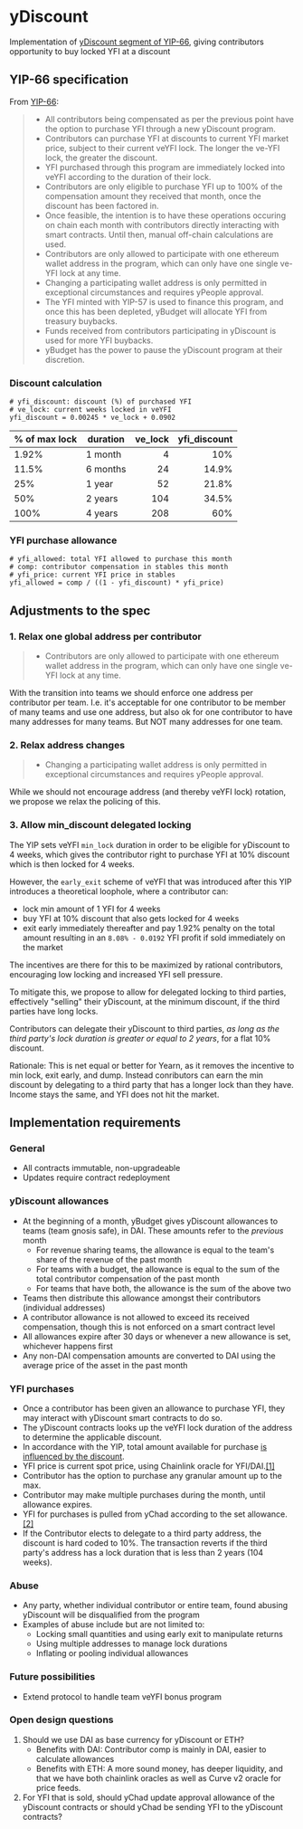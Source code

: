 # yDiscount

Implementation of [yDiscount segment of YIP-66](https://gov.yearn.finance/t/yip-66-streamlining-contributor-compensation/12247#h-2-contributors-are-rewarded-with-yfi-tokens-through-ydiscount-25), giving contributors opportunity to buy locked YFI at a discount

## YIP-66 specification
From [YIP-66](https://gov.yearn.finance/t/yip-66-streamlining-contributor-compensation/12247#h-2-contributors-are-rewarded-with-yfi-tokens-through-ydiscount-25):


> - All contributors being compensated as per the previous point have the option to purchase YFI through a new yDiscount program.
> - Contributors can purchase YFI at discounts to current YFI market price, subject to their current veYFI lock. The longer the ve-YFI lock, the greater the discount.
> - YFI purchased through this program are immediately locked into veYFI according to the duration of their lock.
> - Contributors are only eligible to purchase YFI up to 100% of the compensation amount they received that month, once the discount has been factored in.
> - Once feasible, the intention is to have these operations occuring on chain each month with contributors directly interacting with smart contracts. Until then, manual off-chain calculations are used.
> - Contributors are only allowed to participate with one ethereum wallet address in the program, which can only have one single ve-YFI lock at any time.
> - Changing a participating wallet address is only permitted in exceptional circumstances and requires yPeople approval.
> - The YFI minted with YIP-57 is used to finance this program, and once this has been depleted, yBudget will allocate YFI from treasury buybacks.
> - Funds received from contributors participating in yDiscount is used for more YFI buybacks.
> - yBudget has the power to pause the yDiscount program at their discretion.

### Discount calculation

```
# yfi_discount: discount (%) of purchased YFI
# ve_lock: current weeks locked in veYFI
yfi_discount = 0.00245 * ve_lock + 0.0902
```

|% of max lock| duration| 	ve_lock| 	yfi_discount|
|---|---|---:|---:|
|1.92%| 1 month| 	4| 	10%
11.5% |6 months| 	24| 	14.9%
25% |1 year |	52| 	21.8%
50% |	2 years |	104| 	34.5%
100% |	4 years| 	208 |	60%

### YFI purchase allowance

```
# yfi_allowed: total YFI allowed to purchase this month
# comp: contributor compensation in stables this month
# yfi_price: current YFI price in stables
yfi_allowed = comp / ((1 - yfi_discount) * yfi_price)
```

## Adjustments to the spec

### 1. Relax one global address per contributor

> - Contributors are only allowed to participate with one ethereum wallet address in the program, which can only have one single ve-YFI lock at any time.

With the transition into teams we should enforce one address per contributor per team. I.e. it's acceptable for one contributor to be member of many teams and use one address, but also ok for one contributor to have many addresses for many teams. But NOT many addresses for one team.

### 2. Relax address changes

> - Changing a participating wallet address is only permitted in exceptional circumstances and requires yPeople approval.

While we should not encourage address (and thereby veYFI lock) rotation, we propose we relax the policing of this.

### 3. Allow min_discount delegated locking

The YIP sets veYFI `min_lock` duration in order to be eligible for yDiscount to 4 weeks, which gives the contributor right to purchase YFI at 10% discount which is then locked for 4 weeks.

However, the `early_exit` scheme of veYFI that was introduced after this YIP introduces a theoretical loophole, where a contributor can: 
* lock min amount of 1 YFI for 4 weeks
* buy YFI at 10% discount that also gets locked for 4 weeks
* exit early immediately thereafter and pay 1.92%  penalty on the total amount resulting in an `8.08% - 0.0192` YFI profit if sold immediately on the market

The incentives are there for this to be maximized by rational contributors, encouraging low locking and increased YFI sell pressure.

To mitigate this, we propose to allow for delegated locking to third parties, effectively "selling" their yDiscount, at the minimum discount, if the third parties have long locks.

Contributors can delegate their yDiscount to third parties, _as long as the third party's lock duration is greater or equal to 2 years_, for a flat 10% discount.

Rationale: This is net equal or better for Yearn, as it removes the incentive to min lock, exit early, and dump. Instead conributors can earn the min discount by delegating to a third party that has a longer lock than they have. Income stays the same, and YFI does not hit the market. 

## Implementation requirements

### General
- All contracts immutable, non-upgradeable
- Updates require contract redeployment

### yDiscount allowances 
- At the beginning of a month, yBudget gives yDiscount allowances to teams (team gnosis safe), in DAI. These amounts refer to the _previous_ month
    - For revenue sharing teams, the allowance is equal to the team's share of the revenue of the past month
    - For teams with a budget, the allowance is equal to the sum of the total contributor compensation of the past month
    - For teams that have both, the allowance is the sum of the above two
- Teams then distribute this allowance amongst their contributors (individual addresses)
- A contributor allowance is not allowed to exceed its received compensation, though this is not enforced on a smart contract level
- All allowances expire after 30 days or whenever a new allowance is set, whichever happens first
- Any non-DAI compensation amounts are converted to DAI using the average price of the asset in the past month

### YFI purchases

* Once a contributor has been given an allowance to purchase YFI, they may interact with yDiscount smart contracts to do so.
* The yDiscount contracts looks up the veYFI lock duration of the address to determine the applicable discount.
* In accordance with the YIP, total amount available for purchase [is influenced by the discount](#YFI-purchase-allowance).
* YFI price is current spot price, using Chainlink oracle for YFI/DAI.[[1]](#Open-design-questions)
* Contributor has the option to purchase any granular amount up to the max.
* Contributor may make multiple purchases during the month, until allowance expires.
* YFI for purchases is pulled from yChad according to the set allowance. [[2]](#Open-design-questions) 
* If the Contributor elects to delegate to a third party address, the discount is hard coded to 10%. The transaction reverts if the third party's address has a lock duration that is less than 2 years (104 weeks).

### Abuse
- Any party, whether individual contributor or entire team, found abusing yDiscount will be disqualified from the program
- Examples of abuse include but are not limited to:
   - Locking small quantities and using early exit to manipulate returns
   - Using multiple addresses to manage lock durations
   - Inflating or pooling individual allowances

### Future possibilities

- Extend protocol to handle team veYFI bonus program

### Open design questions

1. Should we use DAI as base currency for yDiscount or ETH?
   - Benefits with DAI: Contributor comp is mainly in DAI, easier to calculate allowances
   - Benefits with ETH: A more sound money, has deeper liquidity, and that we have both chainlink oracles as well as Curve v2 oracle for price feeds.
2. For YFI that is sold, should yChad update approval allowance of the yDiscount contracts or should yChad be sending YFI to the yDiscount contracts?
